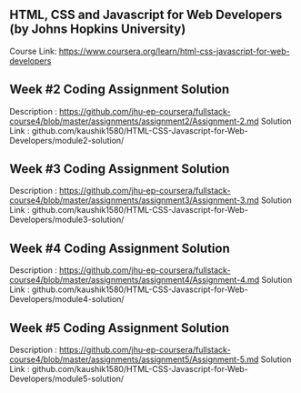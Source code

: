 ## HTML, CSS and Javascript for Web Developers (by Johns Hopkins University)
Course Link:  https://www.coursera.org/learn/html-css-javascript-for-web-developers 

Week #2 Coding Assignment Solution
------------------------------------------------------------
Description   : https://github.com/jhu-ep-coursera/fullstack-course4/blob/master/assignments/assignment2/Assignment-2.md 
Solution Link : github.com/kaushik1580/HTML-CSS-Javascript-for-Web-Developers/module2-solution/    

Week #3 Coding Assignment Solution
------------------------------------------------------------
Description   : https://github.com/jhu-ep-coursera/fullstack-course4/blob/master/assignments/assignment3/Assignment-3.md
Solution Link : github.com/kaushik1580/HTML-CSS-Javascript-for-Web-Developers/module3-solution/  

Week #4 Coding Assignment Solution
------------------------------------------------------------
Description   : https://github.com/jhu-ep-coursera/fullstack-course4/blob/master/assignments/assignment4/Assignment-4.md
Solution Link : github.com/kaushik1580/HTML-CSS-Javascript-for-Web-Developers/module4-solution/

Week #5 Coding Assignment Solution
------------------------------------------------------------
Description   : https://github.com/jhu-ep-coursera/fullstack-course4/blob/master/assignments/assignment5/Assignment-5.md
Solution Link : github.com/kaushik1580/HTML-CSS-Javascript-for-Web-Developers/module5-solution/


